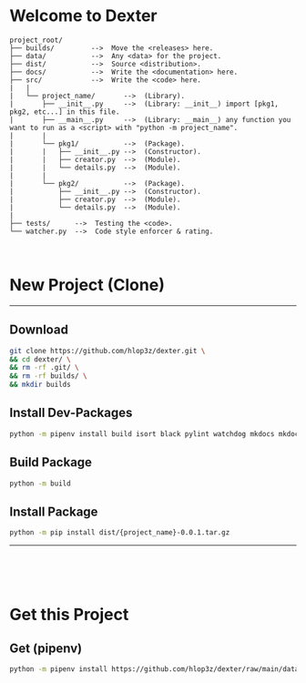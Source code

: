 # Welcome to Dexter
```
project_root/
├── builds/         -->  Move the <releases> here. 
├── data/           -->  Any <data> for the project.
├── dist/           -->  Source <distribution>.
├── docs/           -->  Write the <documentation> here.
├── src/            -->  Write the <code> here.
|   |
|   └── project_name/       -->  (Library).
|       ├── __init__.py     -->  (Library: __init__) import [pkg1, pkg2, etc...] in this file.
|       ├── __main__.py     -->  (Library: __main__) any function you want to run as a <script> with "python -m project_name".
|       |
|       └── pkg1/           -->  (Package).
|       |   ├── __init__.py -->  (Constructor).
|       |   ├── creator.py  -->  (Module).
|       |   └── details.py  -->  (Module).
|       |
|       └── pkg2/           -->  (Package).
|           ├── __init__.py -->  (Constructor).
|           ├── creator.py  -->  (Module).
|           └── details.py  -->  (Module).
|
├── tests/      -->  Testing the <code>.
└── watcher.py  -->  Code style enforcer & rating.
```

<br />

# New Project (**Clone**)
---

## Download
```sh
git clone https://github.com/hlop3z/dexter.git \
&& cd dexter/ \
&& rm -rf .git/ \
&& rm -rf builds/ \
&& mkdir builds
```

## Install **Dev-Packages**
```sh
python -m pipenv install build isort black pylint watchdog mkdocs mkdocs-material --dev --pre
```

## Build **Package**
```sh
python -m build
```

## Install **Package**
```sh
python -m pip install dist/{project_name}-0.0.1.tar.gz
```
---

<br /><br /><br />
# Get this Project

## Get (**pipenv**)
```sh
python -m pipenv install https://github.com/hlop3z/dexter/raw/main/data/builds/dexter-0.0.1.tar.gz
```